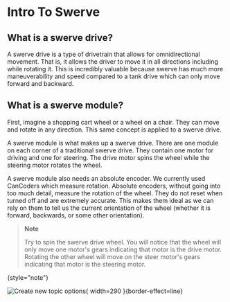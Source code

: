 # Intro To Swerve

## What is a swerve drive?

A swerve drive is a type of drivetrain that allows for omnidirectional movement. That is, it allows the driver to move it in all directions including while rotating it. This is incredibly valuable because swerve has much more maneuverability and speed compared to a tank drive which can only move forward and backward. 

## What is a swerve module?

First, imagine a shopping cart wheel or a wheel on a chair. They can move and rotate in any direction. This same concept is applied to a swerve drive. 

A swerve module is what makes up a swerve drive. There are one module on each corner of a traditional swerve drive. They contain one motor for driving and one for steering. The drive motor spins the wheel while the steering motor rotates the wheel. 

A swerve module also needs an absolute encoder. We currently used CanCoders which measure rotation. Absolute encoders, without going into too much detail, measure the rotation of the wheel. They do not reset when turned off and are extremely accurate. This makes them ideal as we can rely on them to tell us the current orientation of the wheel (whether it is forward, backwards, or some other orientation).

> **Note**
>
> Try to spin the swerve drive wheel. You will notice that the wheel will only move one motor's gears indicating that motor is the drive motor.
> Rotating the other wheel will move on the steer motor's gears indicating that motor is the steering motor.
>
{style="note"}

![Create new topic options](MK4iPhoto8_grande.png){ width=290 }{border-effect=line}